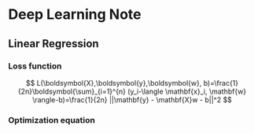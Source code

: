 # Deep Learning Note
## Linear Regression
### Loss function
$$
L(\boldsymbol{X},\boldsymbol{y},\boldsymbol{w}, b)=\frac{1}{2n}\boldsymbol{\sum}_{i=1}^{n} (y_i-\langle \mathbf{x}_i, \mathbf{w} \rangle-b)=\frac{1}{2n} ||\mathbf{y} - \mathbf{X}w - b||^2
$$

### Optimization equation


